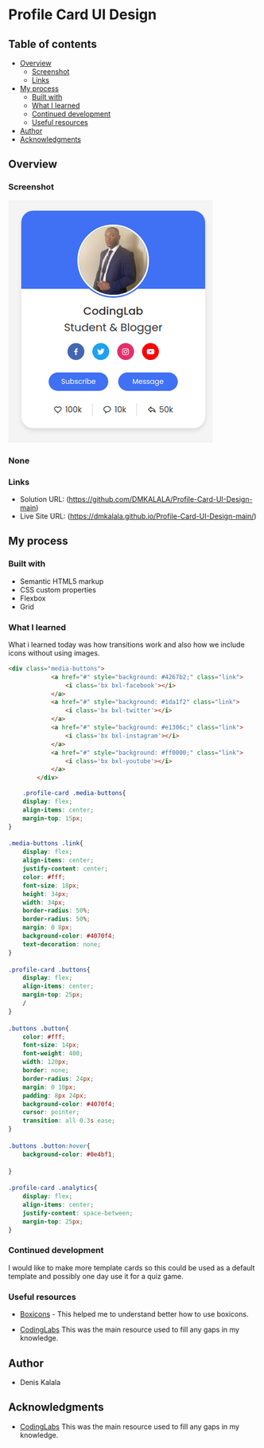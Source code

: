 # Profile Card UI Design



## Table of contents

- [Overview](#overview)
  - [Screenshot](#screenshot)
  - [Links](#links)
- [My process](#my-process)
  - [Built with](#built-with)
  - [What I learned](#what-i-learned)
  - [Continued development](#continued-development)
  - [Useful resources](#useful-resources)
- [Author](#author)
- [Acknowledgments](#acknowledgments)

## Overview

### Screenshot
![Profile Card UI Design](images/FinalShot.png)

### None

### Links

- Solution URL: (https://github.com/DMKALALA/Profile-Card-UI-Design-main)
- Live Site URL: (https://dmkalala.github.io/Profile-Card-UI-Design-main/)

## My process

### Built with

- Semantic HTML5 markup
- CSS custom properties
- Flexbox
- Grid


### What I learned

What i learned today was how transitions work and also how we include icons without using images.

```html
<div class="media-buttons">
            <a href="#" style="background: #4267b2;" class="link">
                <i class='bx bxl-facebook'></i>
            </a>
            <a href="#" style="background: #1da1f2" class="link">
                <i class='bx bxl-twitter'></i>
            </a>
            <a href="#" style="background: #e1306c;" class="link">
                <i class='bx bxl-instagram'></i>
            </a>
            <a href="#" style="background: #ff0000;" class="link">
                <i class='bx bxl-youtube'></i>
            </a>
        </div>
```
```css
    .profile-card .media-buttons{
    display: flex;
    align-items: center;
    margin-top: 15px;
}

.media-buttons .link{
    display: flex;
    align-items: center;
    justify-content: center;
    color: #fff;
    font-size: 18px;
    height: 34px;
    width: 34px;
    border-radius: 50%;
    border-radius: 50%;
    margin: 0 8px;
    background-color: #4070f4;
    text-decoration: none;
}

.profile-card .buttons{
    display: flex;
    align-items: center;
    margin-top: 25px;
    /
}

.buttons .button{
    color: #fff;
    font-size: 14px;
    font-weight: 400;
    width: 120px;
    border: none;
    border-radius: 24px;
    margin: 0 10px;
    padding: 8px 24px;
    background-color: #4070f4;
    cursor: pointer;
    transition: all 0.3s ease;
}

.buttons .button:hover{
    background-color: #0e4bf1;

}

.profile-card .analytics{
    display: flex;
    align-items: center;
    justify-content: space-between;
    margin-top: 25px;
}


```

### Continued development

I would like to make more template cards  so this could be used as a default template and possibly one day use it for a quiz game.



### Useful resources

- [Boxicons](https://boxicons.com/usage) - This helped me to understand better how to use boxicons.

- [CodingLabs](https://www.youtube.com/watch?v=np3L1lb-Uvs) This was the main resource used to fill any gaps in my knowledge.

## Author

- Denis Kalala 

## Acknowledgments
- [CodingLabs](https://www.youtube.com/watch?v=np3L1lb-Uvs) This was the main resource used to fill any gaps in my knowledge.
